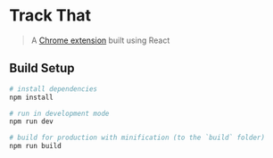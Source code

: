 # Track That

> A [Chrome extension](https://chrome.google.com/webstore/detail/track-that/lncahcemnekgnlgeenemakeddimkkfeg) built using React

## Build Setup

``` bash
# install dependencies
npm install

# run in development mode
npm run dev

# build for production with minification (to the `build` folder)
npm run build
```